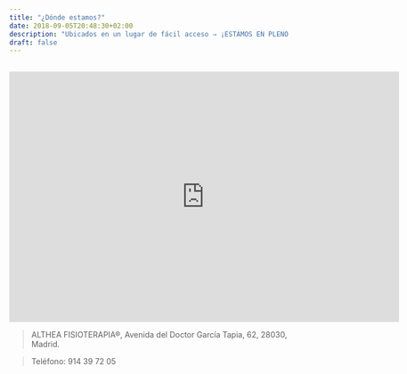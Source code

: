 ```yaml
---
title: "¿Dónde estamos?"
date: 2018-09-05T20:48:30+02:00
description: "Ubicados en un lugar de fácil acceso ⇒ ¡ESTAMOS EN PLENO COMIENZO DE LA AV. del Dr. García Tapia¡📍! 🙌🏽Te esperamos!🙌🏽"
draft: false  
---
```

<h2></h2>
<div class="map-responsive">
    <iframe src="https://www.google.com/maps/embed?pb=!1m18!1m12!1m3!1d3037.849628201026!2d-3.6559280842164896!3d40.41218187936569!2m3!1f0!2f0!3f0!3m2!1i1024!2i768!4f13.1!3m3!1m2!1s0xd4225f84bef7147%3A0x221d773fa9f64448!2sAlthea+Fisioterapia!5e0!3m2!1ses!2ses!4v1536309601371" width="700" height="450" frameborder="0" style="border:0" allowfullscreen></iframe>
</div>

> ALTHEA FISIOTERAPIA®, Avenida del Doctor García Tapia, 62, 28030, Madrid.
 
> Teléfono: 914 39 72 05
